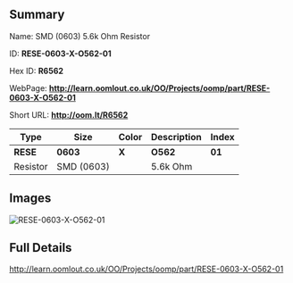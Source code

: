 

## Summary
 
Name:  SMD (0603) 5.6k Ohm Resistor 

ID: __RESE-0603-X-O562-01__

Hex ID: __R6562__

WebPage: __http://learn.oomlout.co.uk/OO/Projects/oomp/part/RESE-0603-X-O562-01__

Short URL: __http://oom.lt/R6562__


| Type   | Size   | Color   | Description   | Index   |    
| ----- | ------   | ------   | -----   | ----   |    
| __RESE__   					| __0603__   					| __X__    						| __O562__    					| __01__ |    
| Resistor		| SMD (0603)	| 		| 5.6k Ohm	| 	|

## Images
![RESE-0603-X-O562-01](http://oomlout.com/oomp-gen/parts/RESE-0603-X-O562-01/RESE-0603-X-O562-01_420.jpg)

## Full Details

 http://learn.oomlout.co.uk/OO/Projects/oomp/part/RESE-0603-X-O562-01

